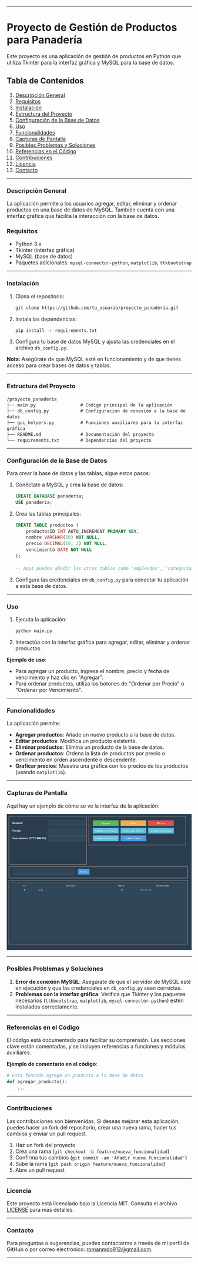 
---

# Proyecto de Gestión de Productos para Panadería

Este proyecto es una aplicación de gestión de productos en Python que utiliza Tkinter para la interfaz gráfica y MySQL para la base de datos.

## Tabla de Contenidos

1. [Descripción General](#descripción-general)
2. [Requisitos](#requisitos)
3. [Instalación](#instalación)
4. [Estructura del Proyecto](#estructura-del-proyecto)
5. [Configuración de la Base de Datos](#configuración-de-la-base-de-datos)
6. [Uso](#uso)
7. [Funcionalidades](#funcionalidades)
8. [Capturas de Pantalla](#capturas-de-pantalla)
9. [Posibles Problemas y Soluciones](#posibles-problemas-y-soluciones)
10. [Referencias en el Código](#referencias-en-el-código)
11. [Contribuciones](#contribuciones)
12. [Licencia](#licencia)
13. [Contacto](#contacto)

---

### Descripción General

La aplicación permite a los usuarios agregar, editar, eliminar y ordenar productos en una base de datos de MySQL. También cuenta con una interfaz gráfica que facilita la interacción con la base de datos.

### Requisitos

- Python 3.x
- Tkinter (interfaz gráfica)
- MySQL (base de datos)
- Paquetes adicionales: `mysql-connector-python`, `matplotlib`, `ttkbootstrap`

---

### Instalación

1. Clona el repositorio:
   ```bash
   git clone https://github.com/tu_usuario/proyecto_panaderia.git
   ```

2. Instala las dependencias:
   ```bash
   pip install -r requirements.txt
   ```

3. Configura tu base de datos MySQL y ajusta las credenciales en el archivo `db_config.py`.

**Nota**: Asegúrate de que MySQL esté en funcionamiento y de que tienes acceso para crear bases de datos y tablas.

---

### Estructura del Proyecto

```
/proyecto_panaderia
├── main.py                 # Código principal de la aplicación
├── db_config.py            # Configuración de conexión a la base de datos
├── gui_helpers.py          # Funciones auxiliares para la interfaz gráfica
├── README.md               # Documentación del proyecto
└── requirements.txt        # Dependencias del proyecto
```

---

### Configuración de la Base de Datos

Para crear la base de datos y las tablas, sigue estos pasos:

1. Conéctate a MySQL y crea la base de datos:

   ```sql
   CREATE DATABASE panaderia;
   USE panaderia;
   ```

2. Crea las tablas principales:

   ```sql
   CREATE TABLE productos (
       productosID INT AUTO_INCREMENT PRIMARY KEY,
       nombre VARCHAR(50) NOT NULL,
       precio DECIMAL(10, 2) NOT NULL,
       vencimiento DATE NOT NULL
   );

   -- Aquí puedes añadir las otras tablas como 'empleados', 'categoría', etc.
   ```

3. Configura las credenciales en `db_config.py` para conectar tu aplicación a esta base de datos.

---

### Uso

1. Ejecuta la aplicación:
   ```bash
   python main.py
   ```

2. Interactúa con la interfaz gráfica para agregar, editar, eliminar y ordenar productos. 

**Ejemplo de uso**:
- Para agregar un producto, ingresa el nombre, precio y fecha de vencimiento y haz clic en "Agregar".
- Para ordenar productos, utiliza los botones de "Ordenar por Precio" o "Ordenar por Vencimiento".

---

### Funcionalidades

La aplicación permite:
- **Agregar productos**: Añade un nuevo producto a la base de datos.
- **Editar productos**: Modifica un producto existente.
- **Eliminar productos**: Elimina un producto de la base de datos.
- **Ordenar productos**: Ordena la lista de productos por precio o vencimiento en orden ascendente o descendente.
- **Graficar precios**: Muestra una gráfica con los precios de los productos (usando `matplotlib`).

---

### Capturas de Pantalla

Aquí hay un ejemplo de cómo se ve la interfaz de la aplicación:

![Interfaz de la aplicación](/ss.png)

---

### Posibles Problemas y Soluciones

1. **Error de conexión MySQL**: Asegúrate de que el servidor de MySQL esté en ejecución y que las credenciales en `db_config.py` sean correctas.
2. **Problemas con la interfaz gráfica**: Verifica que Tkinter y los paquetes necesarios (`ttkbootstrap`, `matplotlib`, `mysql-connector-python`) estén instalados correctamente.

---

### Referencias en el Código

El código está documentado para facilitar su comprensión. Las secciones clave están comentadas, y se incluyen referencias a funciones y módulos auxiliares.

**Ejemplo de comentario en el código**:

```python
# Esta función agrega un producto a la base de datos
def agregar_producto():
    ...
```

---

### Contribuciones

Las contribuciones son bienvenidas. Si deseas mejorar esta aplicación, puedes hacer un fork del repositorio, crear una nueva rama, hacer tus cambios y enviar un pull request.

1. Haz un fork del proyecto
2. Crea una rama (`git checkout -b feature/nueva_funcionalidad`)
3. Confirma tus cambios (`git commit -am 'Añadir nueva funcionalidad'`)
4. Sube la rama (`git push origin feature/nueva_funcionalidad`)
5. Abre un pull request

---

### Licencia

Este proyecto está licenciado bajo la Licencia MIT. Consulta el archivo [LICENSE](LICENSE) para más detalles.

---

### Contacto

Para preguntas o sugerencias, puedes contactarme a través de mi perfil de GitHub o por correo electrónico: [romanmdo912@gmail.com](mailto:romanmdo912@gmail.com).

---